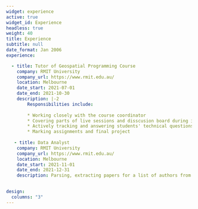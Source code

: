 ```yaml
---
widget: experience
active: true
widget_id: Experience
headless: true
weight: 40
title: Experience
subtitle: null
date_format: Jan 2006
experience:

  - title: Tutor of Geospatial Programming Course
    company: RMIT University
    company_url: https://www.rmit.edu.au/
    location: Melbourne
    date_start: 2021-07-01
    date_end: 2021-10-30
    description: |-2
        Responsibilities include:
        
        * Working closely with the course coordinator
        * Covering parts of live sessions and disscusion board during intensive week.
        * Actively tracking and answering students' technical questions on Piazza and Canvas forums.
        * Marking assignments and final project
        
   - title: Data Analyst
    company: RMIT University
    company_url: https://www.rmit.edu.au/
    location: Melbourne
    date_start: 2021-11-01
    date_end: 2021-12-31
    description: Parsing, extracting papers for a list of authors from dblp and assigning Core.edu values to each.
    

design:
  columns: "3"
---
```

